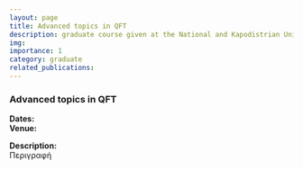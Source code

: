 ```yaml
---
layout: page
title: Advanced topics in QFT
description: graduate course given at the National and Kapodistrian University of Athens
img: 
importance: 1
category: graduate
related_publications: 
---
```


<!--
    Script for Latex, copied from https://www.sarpublisher.com/how-to-enable-latex-in-blogger/
    Remember change the http in src to https, or your browser may refuse to load it.
    Offical docs of MathJax can be found under https://docs.mathjax.org/en/v2.7-latest/configuration.html#configuring-mathjax
    Under default setting, all formulas are too large. I added `scale: 80` under "HTML-CSS" to fix this.
-->
<script type="text/javascript" src="https://cdn.mathjax.org/mathjax/latest/MathJax.js">
    MathJax.Hub.Config({
        extensions: ["tex2jax.js","TeX/AMSmath.js","TeX/AMSsymbols.js"],
        jax: ["input/TeX", "output/HTML-CSS"],
        tex2jax: {
            inlineMath: [ ['$','$'], ["\\(","\\)"] ],
            displayMath: [ ['$$','$$'], ["\\[","\\]"] ],
        },
        "HTML-CSS": {availableFonts: ["TeX"], scale: 80}
    });
</script>


### Advanced topics in QFT

<b>Dates:</b> <br>
<b>Venue:</b> <br>

<b>Description:</b><br> 
Περιγραφή



